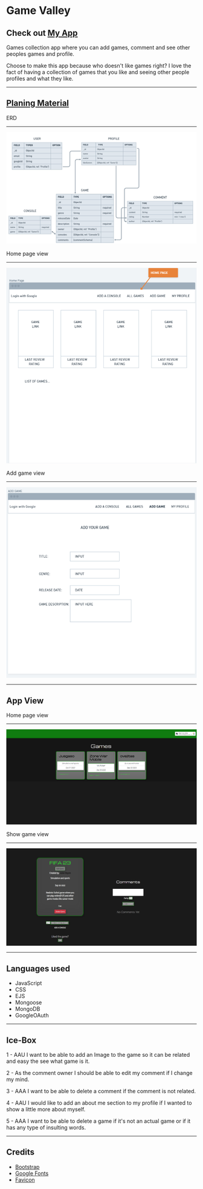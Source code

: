 Game Valley
===============================================
Check out [My App](http://game-valley.fly.dev/)
--------------------------------

Games collection app where you can add games, comment and see other peoples games and profile.

Choose to make this app because who doesn't like games right? I love the fact of having a collection of games that you like and seeing other people profiles and what they like. 

-----------------------------------------------
[Planing Material](https://trello.com/b/IMYdigod/game-valley)
----------------
ERD

-----------------------------
![Erd image.png](public/assets/screenshots/Screenshot%20(22).png)

Home page view

--------------------------

![Index image.png](public/assets/screenshots/Screenshot%20(15).png)

Add game view

---------------------------

![Add game image.png](public/assets/screenshots/Screenshot%20(16).png)

-------------------------------------------------
App View
----------------------------------------
Home page view

--------------
![Home page image.png](public/assets/screenshots/Screenshot%20(30).png)

Show game view

--------------------------------------
![show image.png](public/assets/screenshots/Screenshot%20(34).png)

------------------------------------------------------
Languages used
--------
- JavaScript
- CSS
- EJS
- Mongoose
- MongoDB
- GoogleOAuth      
  
-----------------------------------------
Ice-Box
---------------------------------------------
1 - AAU I want to be able to add an Image to the game so it can be related and easy the see what game is it.

2 - As the comment owner I should be able to edit my comment if I change my mind.

3 - AAA I want to be able to delete a comment if the comment is not related.

4 - AAU I would like to add an about me section to my profile if I wanted to show a little more about myself. 

5 - AAA I want to be able to delete a game if it's not an actual game or if it has any type of insulting words.

-----------------------

Credits
------
- [Bootstrap](https://getbootstrap.com/)
- [Google Fonts](https://fonts.google.com/)
- [Favicon](https://favicon.io/emoji-favicons/video-game/)